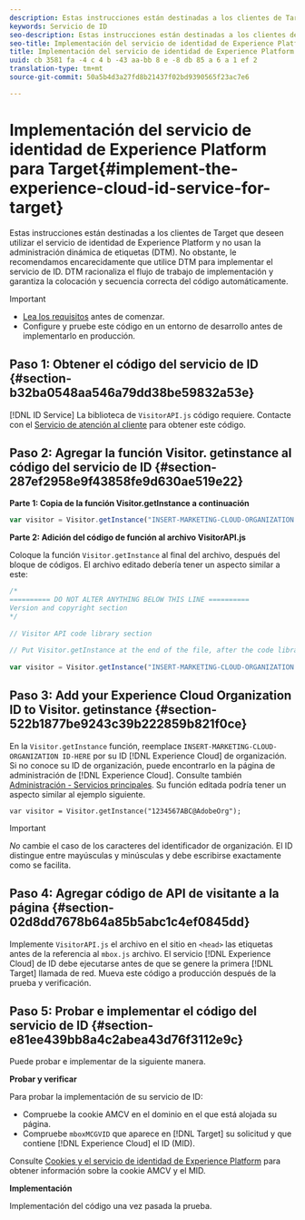 ```yaml
---
description: Estas instrucciones están destinadas a los clientes de Target que deseen utilizar el servicio de identidad de Experience Platform y no usan la administración dinámica de etiquetas (DTM). No obstante, le recomendamos encarecidamente que utilice DTM para implementar el servicio de ID. DTM racionaliza el flujo de trabajo de implementación y garantiza la colocación y secuencia correcta del código automáticamente.
keywords: Servicio de ID
seo-description: Estas instrucciones están destinadas a los clientes de Target que deseen utilizar el servicio de identidad de Experience Platform y no usan la administración dinámica de etiquetas (DTM). No obstante, le recomendamos encarecidamente que utilice DTM para implementar el servicio de ID. DTM racionaliza el flujo de trabajo de implementación y garantiza la colocación y secuencia correcta del código automáticamente.
seo-title: Implementación del servicio de identidad de Experience Platform para Target
title: Implementación del servicio de identidad de Experience Platform para Target
uuid: cb 3581 fa -4 c 4 b -43 aa-bb 8 e -8 db 85 a 6 a 1 ef 2
translation-type: tm+mt
source-git-commit: 50a5b4d3a27fd8b21437f02bd9390565f23ac7e6

---
```



# Implementación del servicio de identidad de Experience Platform para Target{#implement-the-experience-cloud-id-service-for-target}

Estas instrucciones están destinadas a los clientes de Target que deseen utilizar el servicio de identidad de Experience Platform y no usan la administración dinámica de etiquetas (DTM). No obstante, le recomendamos encarecidamente que utilice DTM para implementar el servicio de ID. DTM racionaliza el flujo de trabajo de implementación y garantiza la colocación y secuencia correcta del código automáticamente.

>[!IMPORTANT]
>
>* [Lea los requisitos](../reference/requirements.md) antes de comenzar.
>* Configure y pruebe este código en un entorno de desarrollo antes de implementarlo en producción.
>



## Paso 1: Obtener el código del servicio de ID {#section-b32ba0548aa546a79dd38be59832a53e}

[!DNL ID Service] La biblioteca de `VisitorAPI.js` código requiere. Contacte con el [Servicio de atención al cliente](https://helpx.adobe.com/marketing-cloud/contact-support.html) para obtener este código.

## Paso 2: Agregar la función Visitor. getinstance al código del servicio de ID {#section-287ef2958e9f43858fe9d630ae519e22}

**Parte 1: Copia de la función Visitor.getInstance a continuación**

```js
var visitor = Visitor.getInstance("INSERT-MARKETING-CLOUD-ORGANIZATION ID-HERE"); 
```

**Parte 2: Adición del código de función al archivo VisitorAPI.js**

Coloque la función `Visitor.getInstance` al final del archivo, después del bloque de códigos. El archivo editado debería tener un aspecto similar a este:

```js
/* 
========== DO NOT ALTER ANYTHING BELOW THIS LINE ========== 
Version and copyright section 
*/ 
 
// Visitor API code library section 
 
// Put Visitor.getInstance at the end of the file, after the code library 
 
var visitor = Visitor.getInstance("INSERT-MARKETING-CLOUD-ORGANIZATION ID-HERE");
```

## Paso 3: Add your Experience Cloud Organization ID to Visitor. getinstance {#section-522b1877be9243c39b222859b821f0ce}

En la `Visitor.getInstance` función, reemplace `INSERT-MARKETING-CLOUD-ORGANIZATION ID-HERE` por su ID [!DNL Experience Cloud] de organización. Si no conoce su ID de organización, puede encontrarlo en la página de administración de [!DNL Experience Cloud]. Consulte también [Administración - Servicios principales](https://marketing.adobe.com/resources/help/en_US/mcloud/admin_getting_started.html). Su función editada podría tener un aspecto similar al ejemplo siguiente.

`var visitor = Visitor.getInstance("1234567ABC@AdobeOrg");`

>[!IMPORTANT]
>
>*No* cambie el caso de los caracteres del identificador de organización. El ID distingue entre mayúsculas y minúsculas y debe escribirse exactamente como se facilita.

## Paso 4: Agregar código de API de visitante a la página {#section-02d8dd7678b64a85b5abc1c4ef0845dd}

Implemente `VisitorAPI.js` el archivo en el sitio en `<head>` las etiquetas antes de la referencia al `mbox.js` archivo. El servicio [!DNL Experience Cloud] de ID debe ejecutarse antes de que se genere la primera [!DNL Target] llamada de red. Mueva este código a producción después de la prueba y verificación.

## Paso 5: Probar e implementar el código del servicio de ID {#section-e81ee439bb8a4c2abea43d76f3112e9c}

Puede probar e implementar de la siguiente manera.

**Probar y verificar**

Para probar la implementación de su servicio de ID:

* Compruebe la cookie AMCV en el dominio en el que está alojada su página.
* Compruebe `mboxMCGVID` que aparece en [!DNL Target] su solicitud y que contiene [!DNL Experience Cloud] el ID (MID).

Consulte [Cookies y el servicio de identidad de Experience Platform](../introduction/cookies.md) para obtener información sobre la cookie AMCV y el MID.

**Implementación**

Implementación del código una vez pasada la prueba.
